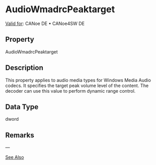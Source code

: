 # AudioWmadrcPeaktarget

[Valid for](../../../Shared/FeatureAvailability.md): CANoe DE • CANoe4SW DE

## Property

AudioWmadrcPeaktarget

## Description

This property applies to audio media types for Windows Media Audio codecs. It specifies the target peak volume level of the content. The decoder can use this value to perform dynamic range control.

## Data Type

dword

## Remarks

—

[See Also](javascript:void(0);)
